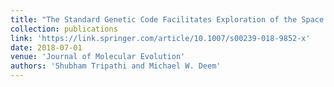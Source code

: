 ```yaml
---
title: "The Standard Genetic Code Facilitates Exploration of the Space of Functional Nucleotide Sequences"
collection: publications
link: 'https://link.springer.com/article/10.1007/s00239-018-9852-x'
date: 2018-07-01
venue: 'Journal of Molecular Evolution'
authors: 'Shubham Tripathi and Michael W. Deem'
---
```

